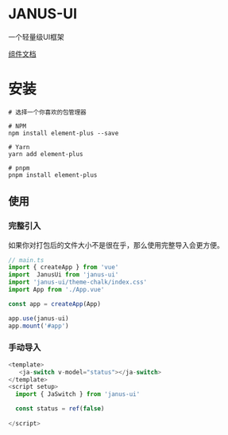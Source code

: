 # JANUS-UI

一个轻量级UI框架

[组件文档](http://ui.janus-c.top/)

# 安装

```shell
# 选择一个你喜欢的包管理器

# NPM
npm install element-plus --save

# Yarn
yarn add element-plus

# pnpm
pnpm install element-plus
```

## 使用

### 完整引入​

如果你对打包后的文件大小不是很在乎，那么使用完整导入会更方便。

```js
// main.ts
import { createApp } from 'vue'
import  JanusUi from 'janus-ui'
import 'janus-ui/theme-chalk/index.css'
import App from './App.vue'

const app = createApp(App)

app.use(janus-ui)
app.mount('#app')
```

### 手动导入

```js
<template>
   <ja-switch v-model="status"></ja-switch>
</template>
<script setup>
  import { JaSwitch } from 'janus-ui'

  const status = ref(false)
  
</script>
```

